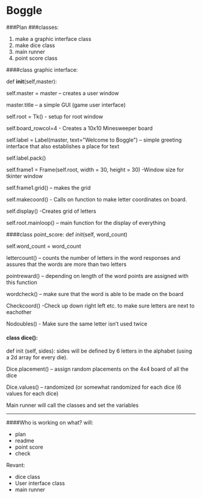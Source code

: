 
# Boggle
###Plan
###classes:

1. make a graphic interface class
2. make dice class 
3. main runner 
4. point score class 

####class graphic interface:

def __init__(self,master):

self.master = master – creates a user window

master.title – a simple GUI (game user interface)

self.root = Tk() - setup for root window

self.board_rowcol=4 - Creates a 10x10 Minesweeper board

self.label = Label(master, text="Welcome to Boggle") – simple greeting interface that also establishes a place for text

self.label.pack()

self.frame1 = Frame(self.root, width = 30, height = 30) -Window size for tkinter window

self.frame1.grid() – makes the grid

self.makecoord() - Calls on function to make letter coordinates on board. 

self.display() -Creates grid of letters  

self.root.mainloop() – main function for the display of everything 
    
####class point_score:
def _init_(self, word_count)

self.word_count = word_count

lettercount() – counts the number of letters in the word responses and assures that the words are more than two letters

pointreward() – depending on length of the word points are assigned with this function

wordcheck() – make sure that the word is able to be made on the board 

Checkcoord() -Check up down right left etc. to make sure letters are next to eachother 

Nodoubles() - Make sure the same letter isn’t used twice

#### class dice():  
def init (self, sides):
sides will be defined by 6 letters in the alphabet (using a 2d array for every die). 

Dice.placement() – assign random placements on the 4x4 board of all the dice

Dice.values() – randomized (or somewhat randomized for each dice (6 values for each dice) 


Main runner will call the classes and set the variables

_________________________________________________________________________________________________________________________

####Who is working on what?
will:

* plan 
* readme 
* point score
* check 

Revant: 

* dice class 
* User interface class 
* main runner










